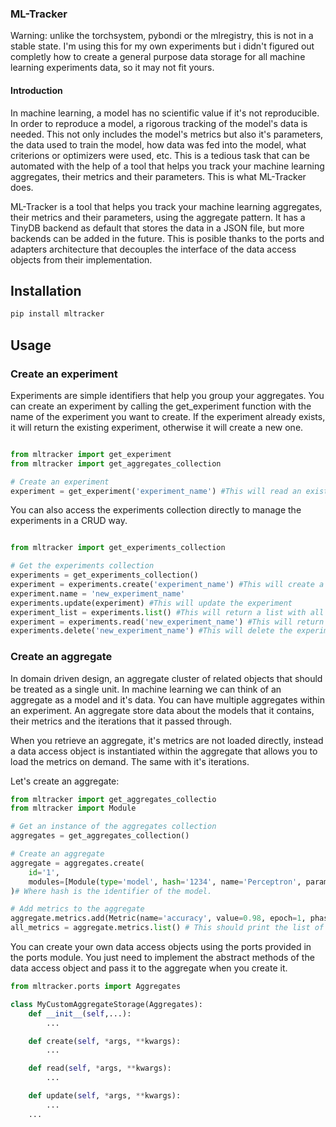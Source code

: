 ### ML-Tracker

Warning: unlike the torchsystem, pybondi or the mlregistry, this is not in a stable state. I'm using this for my own experiments but i didn't figured out completly how to create a general purpose data storage for all machine learning experiments data, so it may not fit yours.  

#### Introduction


In machine learning, a model has no scientific value if it's not reproducible. In order to reproduce a model, a rigorous tracking of the model's data is needed. This not only includes the model's metrics but also it's parameters, the data used to train the model, how data was fed into the model, what criterions or optimizers were used, etc. This is a tedious task that can be automated with the help of a tool that helps you track your machine learning aggregates, their metrics and their parameters. This is what ML-Tracker does.

ML-Tracker is a tool that helps you track your machine learning aggregates, their metrics and their parameters, using the aggregate pattern. It has a TinyDB backend as default that stores the data in a JSON file, but more backends can be added in the future. This is posible thanks to the ports and adapters architecture that decouples the interface of the data access objects from their implementation.


## Installation

```bash
pip install mltracker
```

## Usage

### Create an experiment

Experiments are simple identifiers that help you group your aggregates. You can create an experiment by calling the get_experiment function with the name of the experiment you want to create. If the experiment already exists, it will return the existing experiment, otherwise it will create a new one.

```python

from mltracker import get_experiment
from mltracker import get_aggregates_collection

# Create an experiment
experiment = get_experiment('experiment_name') #This will read an existing experiment or create a new one if it doesn't exist

```

You can also access the experiments collection directly to manage the experiments in a CRUD way.

```python

from mltracker import get_experiments_collection

# Get the experiments collection
experiments = get_experiments_collection()
experiment = experiments.create('experiment_name') #This will create a new experiment
experiment.name = 'new_experiment_name'
experiments.update(experiment) #This will update the experiment
experiment_list = experiments.list() #This will return a list with all the experiments
experiment = experiments.read('new_experiment_name') #This will return the experiment
experiments.delete('new_experiment_name') #This will delete the experiment
```

### Create an aggregate

In domain driven design, an aggregate cluster of related objects that should be treated as a single unit. In machine learning we can think of an aggregate as a model and it's data. You can have multiple aggregates within an experiment. An aggregate store data about the models that it contains, their metrics and the iterations that it passed through.

When you retrieve an aggregate, it's metrics are not loaded directly, instead a data access object is instantiated within the aggregate that allows you to load the metrics on demand.  The same with it's iterations.

Let's create an aggregate:

```python
from mltracker import get_aggregates_collectio
from mltracker import Module

# Get an instance of the aggregates collection
aggregates = get_aggregates_collection()

# Create an aggregate
aggregate = aggregates.create(
    id='1', 
    modules=[Module(type='model', hash='1234', name='Perceptron', parameters={'input_size': 784, 'output_size': 10})]
)# Where hash is the identifier of the model.

# Add metrics to the aggregate
aggregate.metrics.add(Metric(name='accuracy', value=0.98, epoch=1, phase='train'))
all_metrics = aggregate.metrics.list() # This should print the list of metrics added to the aggregate
```

You can create your own data access objects using the ports provided in the ports module. You just need to implement the abstract methods of the data access object and pass it to the aggregate when you create it.

```python
from mltracker.ports import Aggregates

class MyCustomAggregateStorage(Aggregates):
    def __init__(self,...):
        ...

    def create(self, *args, **kwargs):
        ...

    def read(self, *args, **kwargs):
        ...

    def update(self, *args, **kwargs):
        ...
    ...
```
